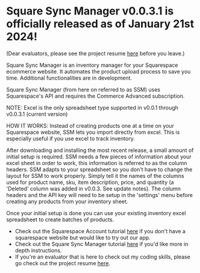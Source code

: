 # Square Sync Manager v0.0.3.1 is officially released as of January 21st 2024!
(Dear evaluators, please see the project resume [here](https://github.com/biscuitbuns23/Square-Sync-Manager/blob/Initial-consolidated/docs/Project%20Resume.md) before you leave.)

Square Sync Manager is an inventory manager for your Squarespace ecommerce website. It automates the product upload process to save you time.
Additional functionalities are in development.

Square Sync Manager (from here on referred to as SSM) uses Squarespace's API and requires the Commerce Advanced subscription.

NOTE: Excel is the only spreadsheet type supported in v0.0.1 through v0.0.3.1 (current version)

HOW IT WORKS:
Instead of creating products one at a time on your Squarespace website, SSM lets you import directly
from excel. This is especially useful if you use excel to track inventory.

After downloading and installing the most recent release, a small amount of initial setup is required.
SSM needs a few pieces of information about your excel sheet in order to work, this information is referred to as the column
headers. SSM adapts to your spreadsheet so you don't have to change the layout for SSM to work properly. Simply tell it the 
names of the columns used for product name, sku, item description, price, and quantity (a 'Deleted' column was added in v0.0.3. See update notes).
The column headers and the API key will need to be setup in the 'settings' menu before creating any products from your inventory sheet.

Once your initial setup is done you can use your existing inventory excel spreadsheet to create batches of products.

- Check out the Squarespace Account tutorial [here](https://github.com/biscuitbuns23/Square-Sync-Manager/blob/Initial-consolidated/docs/Squarespace%20account%20tutorial.md) if you don't have a squarespace website but would like to try out our app.
- Check out the Square Sync Manager tutorial [here](https://github.com/biscuitbuns23/Square-Sync-Manager/blob/Initial-consolidated/docs/Square%20Sync%20Manager%20Tutorial.md) if you'd like more in depth instructions.
- If you're an evaluator that is here to check out my coding skills, please go check out the project resume [here](https://github.com/biscuitbuns23/Square-Sync-Manager/blob/Initial-consolidated/docs/Project%20Resume.md).
